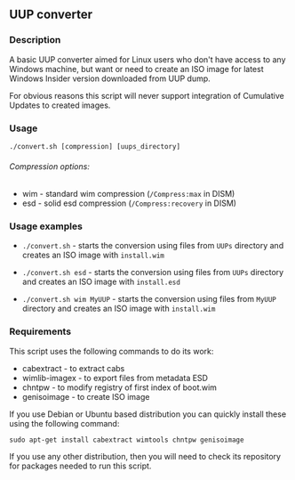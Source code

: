 UUP converter
-------------

### Description
A basic UUP converter aimed for Linux users who don't have access to any
Windows machine, but want or need to create an ISO image for latest Windows
Insider version downloaded from UUP dump.

For obvious reasons this script will never support integration of Cumulative
Updates to created images.

### Usage
```
./convert.sh [compression] [uups_directory]
```

###### Compression options:
 * wim - standard wim compression (`/Compress:max` in DISM)
 * esd - solid esd compression (`/Compress:recovery` in DISM)

### Usage examples
 * `./convert.sh` - starts the conversion using files from `UUPs` directory and
   creates an ISO image with `install.wim`

 * `./convert.sh esd` - starts the conversion using files from `UUPs` directory
   and creates an ISO image with `install.esd`

 * `./convert.sh wim MyUUP` - starts the conversion using files from `MyUUP`
   directory and creates an ISO image with `install.wim`

### Requirements
This script uses the following commands to do its work:
 * cabextract - to extract cabs
 * wimlib-imagex - to export files from metadata ESD
 * chntpw - to modify registry of first index of boot.wim
 * genisoimage - to create ISO image

If you use Debian or Ubuntu based distribution you can quickly install these
using the following command:

```
sudo apt-get install cabextract wimtools chntpw genisoimage
```

If you use any other distribution, then you will need to check its repository
for packages needed to run this script.
